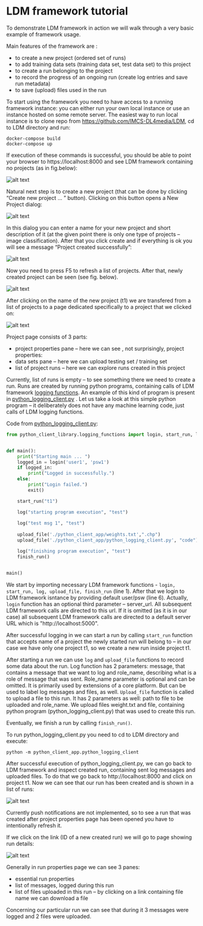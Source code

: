 # LDM framework tutorial 

To demonstrate LDM framework in action we will walk through a very basic example of framework usage.

Main features of the framework are :

- to create a new project (ordered set of runs)
- to add training data sets (training data set, test data set) to this project
- to create a run belonging to the project
- to record the progress of an ongoing run (create log entries and save run metadata)
- to save (upload) files used in the run

To start using the framework you need to have access to a running framework instance: you can either run your own local instance or use an instance hosted on some remote server. The easiest way to run local instance is to clone repo from https://github.com/IMCS-DL4media/LDM, cd to LDM directory  and run: 

```
docker-compose build 
docker-compose up
```
If execution of these commands is successful, you should be able to point your browser to https://localhost:8000  and see LDM framework containing no projects (as in fig.below):

![alt text](./create_new_proj.png "Empty list of projects")

Natural next step is to create a new project (that can be done by clicking “Create new project … ” button).  Clicking on this button opens a New Project dialog:

![alt text](./create_new_proj_window.png "Create new project dialog")

In this dialog you can enter a name for your new project and short description of it (at the given point there is only one type of projects – image classification). After that you click create and if everything is ok you will see a message  “Project created successfully”:
 
![alt text](./proj_created_success.png "Project created successfully")

Now you need to press F5 to refresh a list of projects. After that, newly created project can be seen (see fig. below).
 
![alt text](./created_proj_t1.png "List of projects with project t1")

After clicking on the name of the new project (t1) we are transfered from a list of projects to a page dedicated specifically to a project that we clicked on: 

![alt text](./proj_properties.png "Project t1 properties")
 
Project page consists of 3 parts:
- project properties pane – here we can see , not surprisingly, project properties: 
- data sets pane – here we can upload testing set / training set
- list of project runs – here we can explore runs created in this project
 
Currently, list of runs is empty – to see something there we need to create a run. Runs are created by running python programs, containing calls of LDM framework  [logging functions](./../../python_client_library/README.md).  An example of this kind of program is present in [python_logging_client.py](../../python_client_app/python_logging_client.py) . Let us take a look at this simple python program – it deliberately does not have any machine learning code, just calls of LDM logging functions.

Code from [python_logging_client.py](https://github.com/IMCS-DL4media/LDM/blob/bb68a1b3f75fb306914a8cd38e0351f4fe7e7c88/python_client_app/python_logging_client.py#L24):

```Python
from python_client_library.logging_functions import login, start_run, log, upload_file, finish_run


def main():
    print("Starting main ... ")
    logged_in = login('user1', 'psw1')
    if logged_in:
        print("Logged in successfully.")
    else:
        print("Login failed.")
        exit()

    start_run("t1")

    log("starting program execution", "test")
    
    log("test msg 1", "test")
    
    upload_file('./python_client_app/weights.txt',".chp")
    upload_file('./python_client_app/python_logging_client.py', "code")

    log("finishing program execution", "test")
    finish_run()


main()
```

We start by importing necessary LDM framework functions - `login, start_run, log, upload_file, finish_run` (line 1). After that we login to LDM framework isntance by providing default user/psw (line 6). Actually, `login` function has an optional third parameter – server_url. All subsequent LDM framework calls are directed to this url. If it is omitted (as it is in our case) all subsequent LDM framework calls are directed to a default server URL which is "http://localhost:5000". 

After successful logging in we can start a run by calling `start_run` function that accepts name of a project the newly started run will belong to – in our case we have only one project t1, so we create a new run inside project t1.

After starting a run we can use `log` and `upload_file` functions to record some data about the run.  Log function has 2 parameters: message, that contains a message that we want to log  and role_name, describing what is a role of message that was sent. Role_name parameter is optional and can be omitted. It is primarily used by extensions of a core platform. But can be used to label log messages and files, as well. `Upload_file` function is called to upload a file to this run. It has 2 parameters as well: path to file to be uploaded and role_name.  We upload files weight.txt and file, containing python program (python_logging_client.py) that was used to create this run.

Eventually, we finish a run by calling `finish_run()`.

To run python_logging_client.py you need to cd to LDM directory and execute:
```
python -m python_client_app.python_logging_client
```

After successful execution of python_logging_client.py, we can go back to LDM framework and inspect created run, containing sent log messages and uploaded files. To do that we go back to http://localhost:8000 and click on project t1. Now we can see that our run has been created and is shown in a list of runs:

![alt text](./proj_properties_with_run.png "Project t1 properties with run")

Currently push notifications are not implemented, so to see a run that was created after project properties page has been opened you have to intentionally refresh it.

If we click on the link (ID of a new created run) we will go to page showing run details:

![alt text](./run_properties.png "Run properties")

Generally in run properties page we can see 3 panes: 
- essential run properties
- list of messages, logged during this run
- list of files uploaded in this run – by clicking on a link containing file name we can download a file

Concerning our particular run we can see that during it 3 messages were logged and 2 files were uploaded.




 

